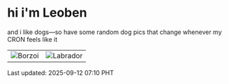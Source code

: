 # hi i'm Leoben

and i like dogs—so have some random dog pics that change whenever my CRON feels like it

|  |  |
|--------|----------|
| ![Borzoi](https://random-dog-vercel.vercel.app/api/random-borzoi?v=1757632231) | ![Labrador](https://random-dog-vercel.vercel.app/api/random-labrador?v=1757632231) |

Last updated: 2025-09-12 07:10 PHT
